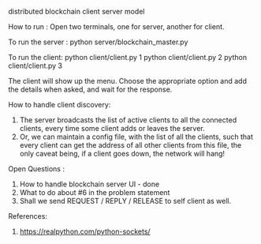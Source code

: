 distributed blockchain client server model

How to run : 
Open two terminals, one for server, another for client.

To run the server :
python server/blockchain_master.py

To run the client:
python client/client.py 1
python client/client.py 2
python client/client.py 3

The client will show up the menu. Choose the appropriate option and add the details when asked, and wait for the response.


How to handle client discovery: 
1. The server broadcasts the list of active clients to all the connected clients, every time some client adds or leaves the server.
2. Or, we can maintain a config file, with the list of all the clients, such that every client can get the address of all other clients from this file, the only caveat being, if a client goes down, the network will hang!



Open Questions : 
1. How to handle blockchain server UI - done
2. What to do about #6 in the problem statement
3. Shall we send REQUEST / REPLY / RELEASE to self client as well.

References:
1. https://realpython.com/python-sockets/ 